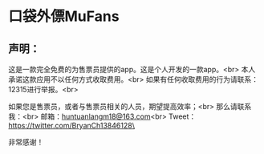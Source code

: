  # 口袋外僄MuFans

 ## 声明：
  这是一款完全免费的为售票员提供的app。这是个人开发的一款app。\<br>
  本人承诺这款应用不以任何方式收取费用。\<br>
  如果有任何收取费用的行为请联系：12315进行举报。\<br>

  如果您是售票员，或者与售票员相关的人员，期望提高效率；\<br>
  那么请联系我：\<br> 
  邮箱：huntuanlangm18@163.com\<br>
  Tweet：https://twitter.com/BryanCh13846128\<br>

  非常感谢！

